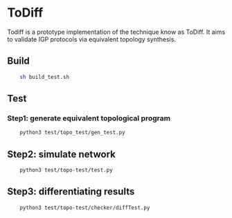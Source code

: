 # ToDiff

Todiff is a prototype implementation of the technique know as ToDiff. It aims to validate IGP protocols via equivalent topology synthesis.

## Build
```bash
    sh build_test.sh
```

## Test

### Step1: generate equivalent topological program
```bash 
    python3 test/topo_test/gen_test.py
``` 

## Step2: simulate network
```bash
    python3 test/topo-test/test.py
```

## Step3: differentiating results
```bash
    python3 test/topo-test/checker/diffTest.py
```
